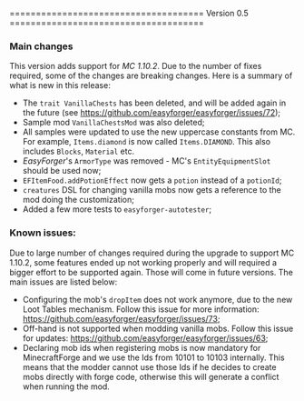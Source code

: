 

===================================== Version 0.5 =====================================

### Main changes

This version adds support for _MC 1.10.2_. Due to the number of fixes required,
some of the changes are breaking changes. Here is a summary of what is new in
this release:

* The `trait VanillaChests` has been deleted, and will be added again in the future (see https://github.com/easyforger/easyforger/issues/72);
* Sample mod `VanillaChestsMod` was also deleted;
* All samples were updated to use the new uppercase constants from MC. For example, `Items.diamond` is now called `Items.DIAMOND`.
  This also includes `Blocks`, `Material` etc.
* _EasyForger_'s `ArmorType` was removed - MC's `EntityEquipmentSlot` should be used now;
* `EFItemFood.addPotionEffect` now gets a `potion` instead of a `potionId`;
* `creatures` DSL for changing vanilla mobs now gets a reference to the mod doing the customization;
* Added a few more tests to `easyforger-autotester`;

### Known issues:

Due to large number of changes required during the upgrade to support MC 1.10.2, some
features ended up not working properly and will required a bigger effort to be supported
again. Those will come in future versions. The main issues are listed below:

* Configuring the mob's `dropItem` does not work anymore, due to the new Loot Tables mechanism.
  Follow this issue for more information: https://github.com/easyforger/easyforger/issues/73;
* Off-hand is not supported when modding vanilla mobs. Follow this issue for
  updates: https://github.com/easyforger/easyforger/issues/63;
* Declaring mob ids when registering mobs is now mandatory for MinecraftForge and we use the Ids
  from 10101 to 10103 internally. This means that the modder cannot use those Ids if he decides
  to create mobs directly with forge code, otherwise this will generate a conflict when running the mod.
